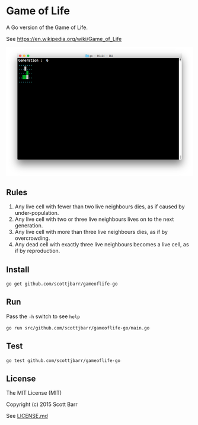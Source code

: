 # Game of Life

A Go version of the Game of Life.

See https://en.wikipedia.org/wiki/Game_of_Life

<img src="docs/gameoflife-screenshot.png"/>

## Rules

1. Any live cell with fewer than two live neighbours dies, as if caused by
   under-population.
1. Any live cell with two or three live neighbours lives on to the next
   generation.
1. Any live cell with more than three live neighbours dies, as if by
   overcrowding.
1. Any dead cell with exactly three live neighbours becomes a live cell, as if
   by reproduction.

## Install

    go get github.com/scottjbarr/gameoflife-go

## Run

Pass the `-h` switch to see `help`

    go run src/github.com/scottjbarr/gameoflife-go/main.go

## Test

    go test github.com/scottjbarr/gameoflife-go

## License

The MIT License (MIT)

Copyright (c) 2015 Scott Barr

See [LICENSE.md](LICENSE.md)
